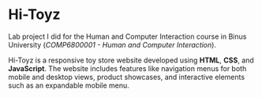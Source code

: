 # Hi-Toyz
Lab project I did for the Human and Computer Interaction course in Binus University (_COMP6800001 - Human and Computer Interaction_). 

Hi-Toyz is a responsive toy store website developed using **HTML**, **CSS**, and **JavaScript**. The website includes features like navigation menus for both mobile and desktop views, product showcases, and interactive elements such as an expandable mobile menu. 
